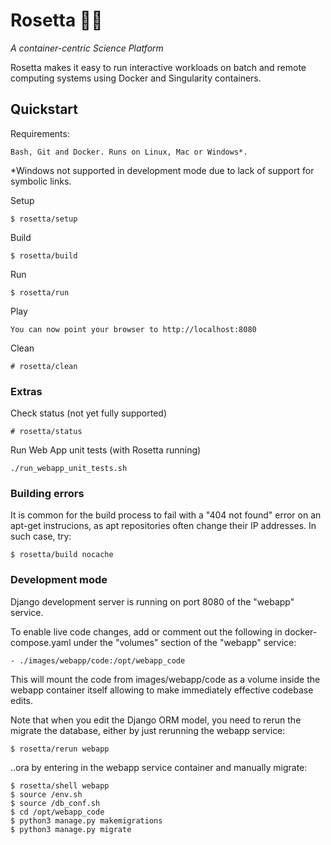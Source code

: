 # Rosetta 💁🏽


_A container-centric Science Platform_


Rosetta makes it easy to run interactive workloads on batch and remote computing systems using Docker and Singularity containers.


## Quickstart

Requirements:
    
    Bash, Git and Docker. Runs on Linux, Mac or Windows*.

*Windows not supported in development mode due to lack of support for symbolic links.

Setup

	$ rosetta/setup

Build

    $ rosetta/build

Run

	$ rosetta/run


Play

    You can now point your browser to http://localhost:8080

Clean

	# rosetta/clean

### Extras

Check status (not yet fully supported)

    # rosetta/status


Run Web App unit tests (with Rosetta running)

    ./run_webapp_unit_tests.sh


### Building errors

It is common for the build process to fail with a "404 not found" error on an apt-get instrucions, as apt repositories often change their IP addresses. In such case, try:

    $ rosetta/build nocache


### Development mode

Django development server is running on port 8080 of the "webapp" service.

To enable live code changes, add or comment out the following in docker-compose.yaml under the "volumes" section of the "webapp" service:

    - ./images/webapp/code:/opt/webapp_code
    
This will mount the code from images/webapp/code as a volume inside the webapp container itself allowing to make immediately effective codebase edits.

Note that when you edit the Django ORM model, you need to rerun the migrate the database, either by just rerunning the webapp service:

    $ rosetta/rerun webapp

..ora by entering in the webapp service container and manually migrate:

    $ rosetta/shell webapp
    $ source /env.sh
    $ source /db_conf.sh
    $ cd /opt/webapp_code
    $ python3 manage.py makemigrations
    $ python3 manage.py migrate  